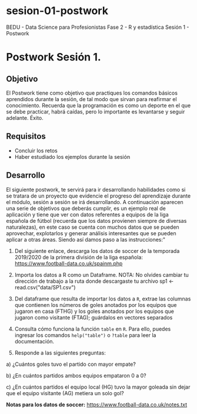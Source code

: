 # sesion-01-postwork

BEDU - Data Science para Profesionistas
Fase 2 - R y estadística
Sesión 1 - Postwork

# Postwork Sesión 1.

## Objetivo

El Postwork tiene como objetivo que practiques los comandos básicos aprendidos 
durante la sesión, de tal modo que sirvan para reafirmar el conocimiento. Recuerda 
que la programación es como un deporte en el que se debe practicar, habrá caídas, 
pero lo importante es levantarse y seguir adelante. Éxito.

## Requisitos
- Concluir los retos
- Haber estudiado los ejemplos durante la sesión

## Desarrollo

El siguiente postwork, te servirá para ir desarrollando habilidades como si se 
tratara de un proyecto que evidencie el progreso del aprendizaje durante el módulo, 
sesión a sesión se irá desarrollando.
A continuación aparecen una serie de objetivos que deberás cumplir, es un ejemplo 
real de aplicación y tiene que ver con datos referentes a equipos de la liga española 
de fútbol (recuerda que los datos provienen siempre de diversas naturalezas), en 
este caso se cuenta con muchos datos que se pueden aprovechar, explotarlos y generar 
análisis interesantes que se pueden aplicar a otras áreas. Siendo así damos paso a las instrucciones:" 
  
1. Del siguiente enlace, descarga los datos de soccer de la temporada 2019/2020 de la primera división de la liga española:
   https://www.football-data.co.uk/spainm.php

2. Importa los datos a R como un Dataframe. NOTA: No olvides cambiar tu dirección de trabajo a la ruta donde descargaste tu archivo
sp1 <- read.csv("data/SP1.csv")

3. Del dataframe que resulta de importar los datos a `R`, extrae las columnas que contienen los números de goles anotados por los 
equipos que jugaron en casa (FTHG) y los goles anotados por los equipos que jugaron como visitante (FTAG); guárdalos en vectores
separados

4. Consulta cómo funciona la función `table` en `R`. Para ello, puedes ingresar los comandos `help("table")` o `?table` para leer la documentación.


5. Responde a las siguientes preguntas:

  a) ¿Cuántos goles tuvo el partido con mayor empate?

  b) ¿En cuántos partidos ambos equipos empataron 0 a 0?

  c) ¿En cuántos partidos el equipo local (HG) tuvo la mayor goleada sin dejar que el equipo visitante (AG) metiera un solo gol?

  __Notas para los datos de soccer:__ https://www.football-data.co.uk/notes.txt
